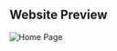 ## Website Preview

![Home Page](https://res.cloudinary.com/dhgeqswqq/image/upload/v1741623848/Screenshot_2025-03-10_174525_yvbkm8.png)
